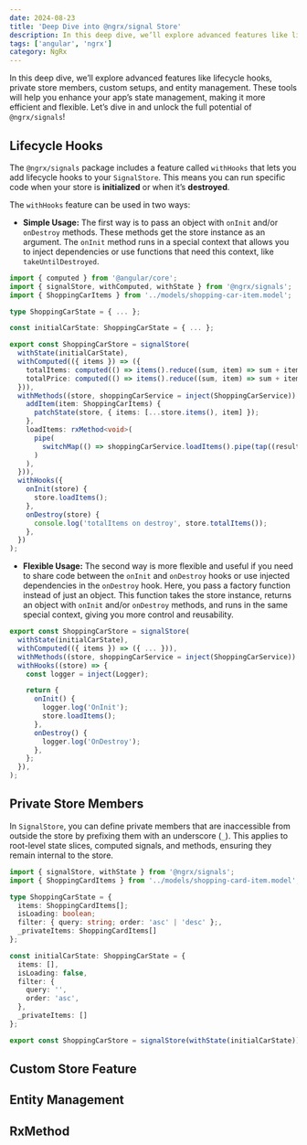 ```yaml
---
date: 2024-08-23
title: 'Deep Dive into @ngrx/signal Store'
description: In this deep dive, we’ll explore advanced features like lifecycle hooks, private store members, custom setups, and entity management. These tools will help you enhance your app’s state management, making it more efficient and flexible. Let’s dive in and unlock the full potential of @ngrx/signals!
tags: ['angular', 'ngrx']
category: NgRx
---
```


In this deep dive, we’ll explore advanced features like lifecycle hooks, private store members, custom setups, and entity management. These tools will help you enhance your app’s state management, making it more efficient and flexible. Let’s dive in and unlock the full potential of `@ngrx/signals`!

## Lifecycle Hooks

The `@ngrx/signals` package includes a feature called `withHooks` that lets you add lifecycle hooks to your `SignalStore`. This means you can run specific code when your store is **initialized** or when it’s **destroyed**.

The `withHooks` feature can be used in two ways:

- **Simple Usage:** The first way is to pass an object with `onInit` and/or `onDestroy` methods. These methods get the store instance as an argument. The `onInit` method runs in a special context that allows you to inject dependencies or use functions that need this context, like `takeUntilDestroyed`.

```ts "withHooks" title="shopping-car.store.ts"
import { computed } from '@angular/core';
import { signalStore, withComputed, withState } from '@ngrx/signals';
import { ShoppingCarItems } from '../models/shopping-car-item.model';

type ShoppingCarState = { ... };

const initialCarState: ShoppingCarState = { ... };

export const ShoppingCarStore = signalStore(
  withState(initialCarState),
  withComputed(({ items }) => ({
    totalItems: computed(() => items().reduce((sum, item) => sum + item.quantity, 0)),
    totalPrice: computed(() => items().reduce((sum, item) => sum + item.price * item.quantity, 0)),
  })),
  withMethods((store, shoppingCarService = inject(ShoppingCarService)) => ({
    addItem(item: ShoppingCarItems) {
      patchState(store, { items: [...store.items(), item] });
    },
    loadItems: rxMethod<void>(
      pipe(
        switchMap(() => shoppingCarService.loadItems().pipe(tap((result) => patchState(store, { items: [...result] }))))
      )
    ),
  })),
  withHooks({
    onInit(store) {
      store.loadItems();
    },
    onDestroy(store) {
      console.log('totalItems on destroy', store.totalItems());
    },
  })
);
```

- **Flexible Usage:** The second way is more flexible and useful if you need to share code between the `onInit` and `onDestroy` hooks or use injected dependencies in the `onDestroy` hook. Here, you pass a factory function instead of just an object. This function takes the store instance, returns an object with `onInit` and/or `onDestroy` methods, and runs in the same special context, giving you more control and reusability.

```ts "withHooks" title="shopping-car.store.ts"
export const ShoppingCarStore = signalStore(
  withState(initialCarState),
  withComputed(({ items }) => ({ ... })),
  withMethods((store, shoppingCarService = inject(ShoppingCarService)) => ({ ... })),
  withHooks((store) => {
    const logger = inject(Logger);

    return {
      onInit() {
        logger.log('OnInit');
        store.loadItems();
      },
      onDestroy() {
        logger.log('OnDestroy');
      },
    };
  }),
);
```

## Private Store Members

In `SignalStore`, you can define private members that are inaccessible from outside the store by prefixing them with an underscore (`_`). This applies to root-level state slices, computed signals, and methods, ensuring they remain internal to the store.

```ts "_" title="shopping-car.store.ts"
import { signalStore, withState } from '@ngrx/signals';
import { ShoppingCardItems } from '../models/shopping-card-item.model';

type ShoppingCarState = {
  items: ShoppingCardItems[];
  isLoading: boolean;
  filter: { query: string; order: 'asc' | 'desc' };,
  _privateItems: ShoppingCardItems[]
};

const initialCarState: ShoppingCarState = {
  items: [],
  isLoading: false,
  filter: {
    query: '',
    order: 'asc',
  },
  _privateItems: []
};

export const ShoppingCarStore = signalStore(withState(initialCarState));
```

## Custom Store Feature

## Entity Management

## RxMethod
